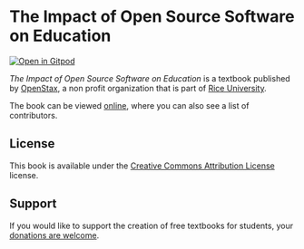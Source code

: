 # The Impact of Open Source Software on Education

[![Open in Gitpod](https://gitpod.io/button/open-in-gitpod.svg)](https://gitpod.io/from-referrer/)

_The Impact of Open Source Software on Education_ is a textbook published by [OpenStax](https://openstax.org/), a non profit organization that is part of [Rice University](https://www.rice.edu/).

The book can be viewed [online](https://github.com/cnx-user-books/cnxbook-the-impact-of-open-source-software-on-education/releases/latest), where you can also see a list of contributors.

## License
This book is available under the [Creative Commons Attribution License](./LICENSE) license.

## Support
If you would like to support the creation of free textbooks for students, your [donations are welcome](https://riceconnect.rice.edu/donation/support-openstax-banner).
